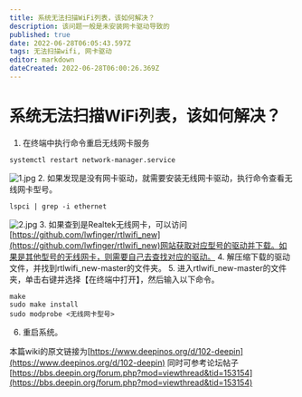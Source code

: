 ```yaml
---
title: 系统无法扫描WiFi列表，该如何解决？
description: 该问题一般是未安装网卡驱动导致的
published: true
date: 2022-06-28T06:05:43.597Z
tags: 无法扫描wifi, 网卡驱动
editor: markdown
dateCreated: 2022-06-28T06:00:26.369Z
---
```


# 系统无法扫描WiFi列表，该如何解决？
1. 在终端中执行命令重启无线网卡服务
```linux
systemctl restart network-manager.service
```
![1.jpg](/for_trans/wifi列表/1.jpg)
2. 如果发现是没有网卡驱动，就需要安装无线网卡驱动，执行命令查看无线网卡型号。
```linux
lspci | grep -i ethernet 
```
![2.jpg](/for_trans/wifi列表/2.jpg)
3. 如果查到是Realtek无线网卡，可以访问[https://github.com/lwfinger/rtlwifi_new](https://github.com/lwfinger/rtlwifi_new)网站获取对应型号的驱动并下载。如果是其他型号的无线网卡，则需要自己去查找对应的驱动。
4. 解压缩下载的驱动文件，并找到rtlwifi_new-master的文件夹。
5. 进入rtlwifi_new-master的文件夹，单击右键并选择【在终端中打开】，然后输入以下命令。
```linux
make
sudo make install
sudo modprobe <无线网卡型号>
```
6. 重启系统。

本篇wiki的原文链接为[https://www.deepinos.org/d/102-deepin](https://www.deepinos.org/d/102-deepin)
同时可参考论坛帖子[https://bbs.deepin.org/forum.php?mod=viewthread&tid=153154](https://bbs.deepin.org/forum.php?mod=viewthread&tid=153154)